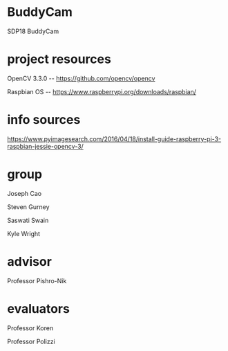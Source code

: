# BuddyCam
SDP18 BuddyCam

# project resources
OpenCV 3.3.0 -- https://github.com/opencv/opencv

Raspbian OS -- https://www.raspberrypi.org/downloads/raspbian/


# info sources
https://www.pyimagesearch.com/2016/04/18/install-guide-raspberry-pi-3-raspbian-jessie-opencv-3/


# group 
Joseph Cao

Steven Gurney

Saswati Swain

Kyle Wright

# advisor
Professor Pishro-Nik

# evaluators
Professor Koren

Professor Polizzi
